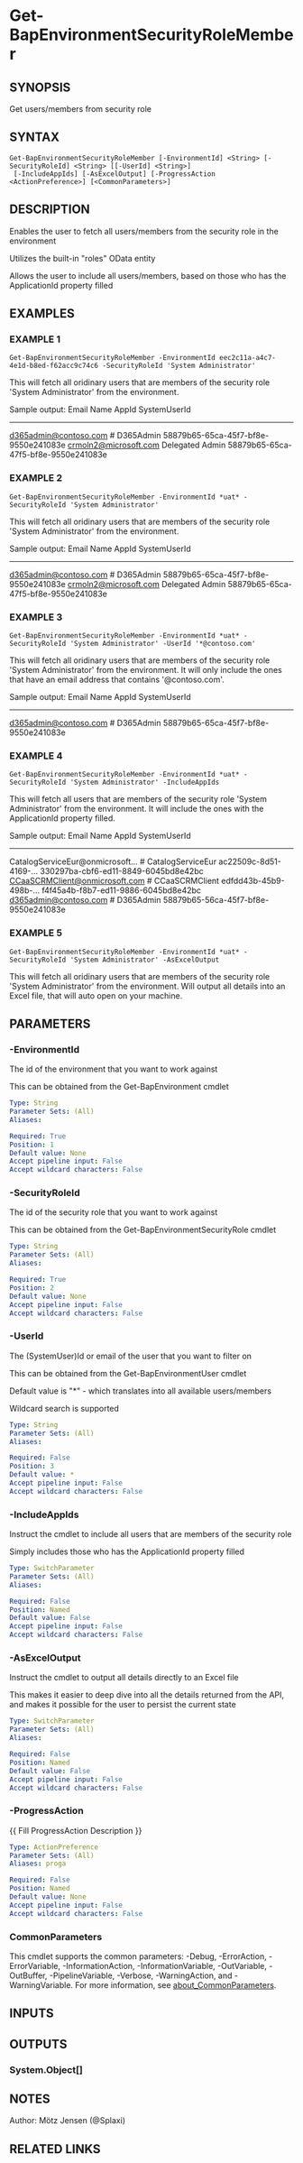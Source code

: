 ﻿---
external help file: d365bap.tools-help.xml
Module Name: d365bap.tools
online version:
schema: 2.0.0
---

# Get-BapEnvironmentSecurityRoleMember

## SYNOPSIS
Get users/members from security role

## SYNTAX

```
Get-BapEnvironmentSecurityRoleMember [-EnvironmentId] <String> [-SecurityRoleId] <String> [[-UserId] <String>]
 [-IncludeAppIds] [-AsExcelOutput] [-ProgressAction <ActionPreference>] [<CommonParameters>]
```

## DESCRIPTION
Enables the user to fetch all users/members from the security role in the environment

Utilizes the built-in "roles" OData entity

Allows the user to include all users/members, based on those who has the ApplicationId property filled

## EXAMPLES

### EXAMPLE 1
```
Get-BapEnvironmentSecurityRoleMember -EnvironmentId eec2c11a-a4c7-4e1d-b8ed-f62acc9c74c6 -SecurityRoleId 'System Administrator'
```

This will fetch all oridinary users that are members of the security role 'System Administrator' from the environment.

Sample output:
Email                          Name                           AppId                SystemUserId
-----                          ----                           -----                ------------
d365admin@contoso.com          # D365Admin                                         58879b65-65ca-45f7-bf8e-9550e241083e
crmoln2@microsoft.com          Delegated Admin                                     58879b65-65ca-47f5-bf8e-9550e241083e

### EXAMPLE 2
```
Get-BapEnvironmentSecurityRoleMember -EnvironmentId *uat* -SecurityRoleId 'System Administrator'
```

This will fetch all oridinary users that are members of the security role 'System Administrator' from the environment.

Sample output:
Email                          Name                           AppId                SystemUserId
-----                          ----                           -----                ------------
d365admin@contoso.com          # D365Admin                                         58879b65-65ca-45f7-bf8e-9550e241083e
crmoln2@microsoft.com          Delegated Admin                                     58879b65-65ca-47f5-bf8e-9550e241083e

### EXAMPLE 3
```
Get-BapEnvironmentSecurityRoleMember -EnvironmentId *uat* -SecurityRoleId 'System Administrator' -UserId '*@contoso.com'
```

This will fetch all oridinary users that are members of the security role 'System Administrator' from the environment.
It will only include the ones that have an email address that contains '@contoso.com'.

Sample output:
Email                          Name                           AppId                SystemUserId
-----                          ----                           -----                ------------
d365admin@contoso.com          # D365Admin                                         58879b65-65ca-45f7-bf8e-9550e241083e

### EXAMPLE 4
```
Get-BapEnvironmentSecurityRoleMember -EnvironmentId *uat* -SecurityRoleId 'System Administrator' -IncludeAppIds
```

This will fetch all users that are members of the security role 'System Administrator' from the environment.
It will include the ones with the ApplicationId property filled.

Sample output:
Email                          Name                           AppId                SystemUserId
-----                          ----                           -----                ------------
CatalogServiceEur@onmicrosoft… # CatalogServiceEur            ac22509c-8d51-4169-… 330297ba-cbf6-ed11-8849-6045bd8e42bc
CCaaSCRMClient@onmicrosoft.com # CCaaSCRMClient               edfdd43b-45b9-498b-… f4f45a4b-f8b7-ed11-9886-6045bd8e42bc
d365admin@contoso.com          # D365Admin                                         58879b65-56ca-45f7-bf8e-9550e241083e

### EXAMPLE 5
```
Get-BapEnvironmentSecurityRoleMember -EnvironmentId *uat* -SecurityRoleId 'System Administrator' -AsExcelOutput
```

This will fetch all oridinary users that are members of the security role 'System Administrator' from the environment.
Will output all details into an Excel file, that will auto open on your machine.

## PARAMETERS

### -EnvironmentId
The id of the environment that you want to work against

This can be obtained from the Get-BapEnvironment cmdlet

```yaml
Type: String
Parameter Sets: (All)
Aliases:

Required: True
Position: 1
Default value: None
Accept pipeline input: False
Accept wildcard characters: False
```

### -SecurityRoleId
The id of the security role that you want to work against

This can be obtained from the Get-BapEnvironmentSecurityRole cmdlet

```yaml
Type: String
Parameter Sets: (All)
Aliases:

Required: True
Position: 2
Default value: None
Accept pipeline input: False
Accept wildcard characters: False
```

### -UserId
The (SystemUser)Id or email of the user that you want to filter on

This can be obtained from the Get-BapEnvironmentUser cmdlet

Default value is "*" - which translates into all available users/members

Wildcard search is supported

```yaml
Type: String
Parameter Sets: (All)
Aliases:

Required: False
Position: 3
Default value: *
Accept pipeline input: False
Accept wildcard characters: False
```

### -IncludeAppIds
Instruct the cmdlet to include all users that are members of the security role

Simply includes those who has the ApplicationId property filled

```yaml
Type: SwitchParameter
Parameter Sets: (All)
Aliases:

Required: False
Position: Named
Default value: False
Accept pipeline input: False
Accept wildcard characters: False
```

### -AsExcelOutput
Instruct the cmdlet to output all details directly to an Excel file

This makes it easier to deep dive into all the details returned from the API, and makes it possible for the user to persist the current state

```yaml
Type: SwitchParameter
Parameter Sets: (All)
Aliases:

Required: False
Position: Named
Default value: False
Accept pipeline input: False
Accept wildcard characters: False
```

### -ProgressAction
{{ Fill ProgressAction Description }}

```yaml
Type: ActionPreference
Parameter Sets: (All)
Aliases: proga

Required: False
Position: Named
Default value: None
Accept pipeline input: False
Accept wildcard characters: False
```

### CommonParameters
This cmdlet supports the common parameters: -Debug, -ErrorAction, -ErrorVariable, -InformationAction, -InformationVariable, -OutVariable, -OutBuffer, -PipelineVariable, -Verbose, -WarningAction, and -WarningVariable. For more information, see [about_CommonParameters](http://go.microsoft.com/fwlink/?LinkID=113216).

## INPUTS

## OUTPUTS

### System.Object[]
## NOTES
Author: Mötz Jensen (@Splaxi)

## RELATED LINKS
